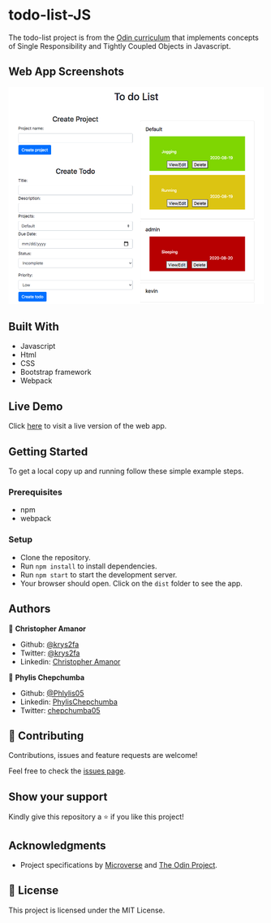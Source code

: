 # todo-list-JS
The todo-list project is from the [Odin curriculum](https://www.theodinproject.com/courses/javascript/lessons/todo-list) that implements concepts of Single Responsibility and Tightly Coupled Objects in Javascript.

## Web App Screenshots
![](./src/images/app_screenshot.png)


## Built With

- Javascript
- Html
- CSS
- Bootstrap framework
- Webpack

## Live Demo

Click [here]() to visit a live version of the web app.

## Getting Started

To get a local copy up and running follow these simple example steps.

### Prerequisites

- npm
- webpack

### Setup
- Clone the repository.
- Run `npm install` to install dependencies.
- Run `npm start` to start the development server.
- Your browser should open. Click on the `dist` folder to see the app.

## Authors

👤 **Christopher Amanor**

- Github: [@krys2fa](https://github.com/krys2fa)
- Twitter: [@krys2fa](https://twitter.com/krys2fa)
- Linkedin: [Christopher Amanor](https://www.linkedin.com/in/christopher-amanor/)

👤 **Phylis Chepchumba**

- Github: [@Phlylis05](https://github.com/phylis05)
- Linkedin: [PhylisChepchumba](https://linkedin.com/PhylisChepchumba)
- Twitter: [chepchumba05](https://twitter.com/chepchumba05)

## 🤝 Contributing

Contributions, issues and feature requests are welcome!

Feel free to check the [issues page](https://github.com/Phylis05/todo-list-JS/issues).

## Show your support

Kindly give this repository a ⭐️ if you like this project!

## Acknowledgments

- Project specifications by [Microverse](https://www.microverse.org) and [The Odin Project](https://www.theodinproject.com/courses/javascript/lessons/todo-list).

## 📝 License

This project is licensed under the MIT License.
